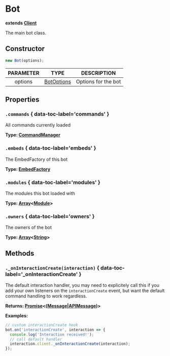 # Bot
**extends [Client][]**

The main bot class.

## Constructor
```js
new Bot(options);
```

| PARAMETER | TYPE         | DESCRIPTION         |
| :-------: | :----------: | :-----------------: |
| options   | [BotOptions] | Options for the bot |

## Properties

### `.commands` { data-toc-label='commands' }
All commands currently loaded

**Type: [CommandManager]**

### `.embeds` { data-toc-label='embeds' }
The EmbedFactory of this bot

**Type: [EmbedFactory]**


### `.modules` { data-toc-label='modules' }
The modules this bot loaded with

**Type: [Array]&lt;[Module]&gt;**

### `.owners` { data-toc-label='owners' }
The owners of the bot

**Type: [Array]&lt;[String]&gt;**

## Methods

### `._onInteractionCreate(interaction)` { data-toc-label='_onInteractionCreate' }
The default interaction handler, you may need to explicitely call this if you add your own listeners on the `interactionCreate` event, but want the default command handling to work regardless.

**Returns: [Promise]&lt;([Message]|[APIMessage])&gt;**

**Examples:**
```js
// custom interactionCreate hook
bot.on('interactionCreate', interaction => {
  console.log('Interaction received!');
  // call default handler
  interaction.client._onInteractionCreate(interaction);
});
```



[Module]: Module.md
[CommandManager]: CommandManager.md
[EmbedFactory]: EmbedFactory.md
[BotOptions]: ../types/BotOptions.md

[Client]: https://discord.js.org/#/docs/main/stable/class/Client
[Message]: https://discord.js.org/#/docs/main/stable/class/Message

[APIMessage]: https://discord.com/developers/docs/resources/channel#message-object

[Promise]: https://developer.mozilla.org/en-US/docs/Web/JavaScript/Reference/Global_Objects/Promise
[Array]: https://developer.mozilla.org/en-US/docs/Web/JavaScript/Reference/Global_Objects/Array
[String]: https://developer.mozilla.org/en-US/docs/Web/JavaScript/Reference/Global_Objects/String